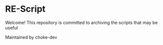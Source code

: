 # RE-Script
Welcome! This repository is committed to archiving the scripts that may be useful

Maintained by choke-dev
